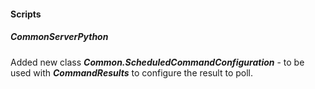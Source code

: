 
#### Scripts
##### CommonServerPython
Added new class ***Common.ScheduledCommandConfiguration*** - to be used with ***CommandResults*** to configure the result to poll.

